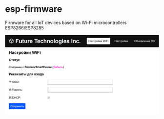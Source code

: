 # esp-firmware
Firmware for all IoT devices based on Wi-Fi microcontrollers ESP8266/ESP8285

<img src="https://raw.githubusercontent.com/fut-tech/esp-firmware/develop/web.PNG" />